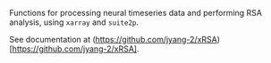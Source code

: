 Functions for processing neural timeseries data and performing RSA analysis, using `xarray` and `suite2p`.

See documentation at (https://github.com/jyang-2/xRSA)[https://github.com/jyang-2/xRSA].

